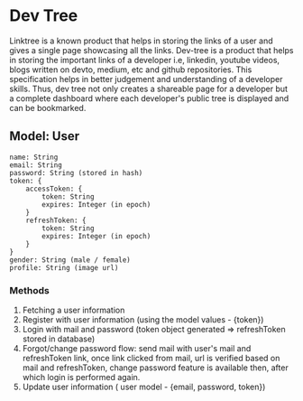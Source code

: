 # Dev Tree
Linktree is a known product that helps in storing the links of a user and gives a single page 
showcasing all the links. Dev-tree is a product that helps in storing the important links of a developer i.e, linkedin, youtube videos, blogs written on devto, medium, etc and github repositories. This specification helps in better judgement and understanding of a developer skills. Thus, dev tree not only creates a shareable page for a developer but a complete dashboard where each developer's public tree is displayed and can be bookmarked. 

## Model: User
```
name: String
email: String
password: String (stored in hash) 
token: {
    accessToken: {
        token: String
        expires: Integer (in epoch)
    }
    refreshToken: {
        token: String
        expires: Integer (in epoch)
    }
}
gender: String (male / female)
profile: String (image url)
```

### Methods 
1. Fetching a user information 
2. Register with user information (using the model values - {token})
3. Login with mail and password (token object generated => refreshToken stored in database) 
4. Forgot/change password flow: send mail with user's mail and refreshToken link, once link clicked from mail, url is verified based on mail and refreshToken, change password feature is available then, after which login is performed again. 
5. Update user information ( user model - {email, password, token})
